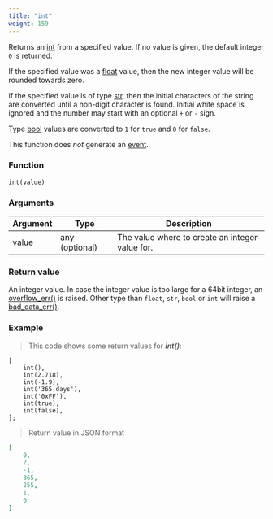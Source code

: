```yaml
---
title: "int"
weight: 159
---
```


Returns an [int](../../data-types/int) from a specified value.
If no value is given, the default integer `0` is returned.

If the specified value was a [float](../../data-types/float) value, then the
new integer value will be rounded towards zero.

If the specified value is of type [str](../../data-types/str), then the initial characters
of the string are converted until a non-digit character is found.
Initial white space is ignored and the number may start with an optional `+` or `-` sign.

Type [bool](../../data-types/bool) values are converted to `1` for `true` and `0` for `false`.

This function does *not* generate an [event](../../overview/events).

### Function

`int(value)`

### Arguments

Argument | Type | Description
-------- | ---- | -----------
value | any (optional) | The value where to create an integer value for.

### Return value

An integer value. In case the integer value is too large for a 64bit integer,
an [overflow_err()](../../errors/overflow_err) is raised. Other type than `float`, `str`, `bool` or `int`
will raise a [bad_data_err()](../../errors/bad_data_err).

### Example

> This code shows some return values for ***int()***:

```thingsdb,json_response
[
    int(),
    int(2.718),
    int(-1.9),
    int('365 days'),
    int('0xFF'),
    int(true),
    int(false),
];
```

> Return value in JSON format

```json
[
    0,
    2,
    -1,
    365,
    255,
    1,
    0
]
```
